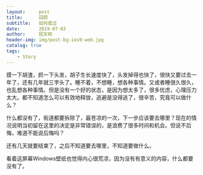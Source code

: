 ```yaml
---
layout:     post
title:      回顾
subtitle:   如何度过
date:       2019-07-03
author:     招文桃
header-img: img/post-bg-ios9-web.jpg
catalog: true
tags:
    - Story
---
```


摸一下胡渣，抓一下头发，胡子生长速度快了，头发掉得也快了，很快又要过去一年了，还有几年就三字头了。睡不着，不想睡，想各种事情。又或者睡很久很久，也乱想各种事情。但是没有一个好的状态，是因为想太多了，很多忧虑，心理压力太大。都不知道怎么可以有效地释放，逃避是没得逃了，很辛苦，究竟可以做什么？

什么都没有了，街道都要拆除了，最苍凉的一次，下一步应该要去哪里？现在的情况说明当初留在这里的决定是非常错误的，是浪费了很多时间和机会。但说不后悔，难道不能说后悔吗？

还有几天就要结束了，之后不知道要去哪里，不知道要做什么。

看着这屏幕Windows壁纸也觉得内心很荒凉，因为没有有意义的内容，什么都要没有了。